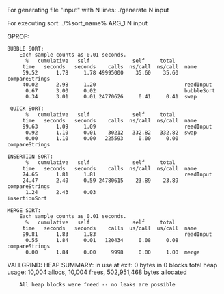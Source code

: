 For generating file "input" with N lines:
./generate N input

For executing sort:
./%sort_name% ARG_1 N input

GPROF:

	BUBBLE SORT:
		Each sample counts as 0.01 seconds.
		  %   cumulative   self              self     total           
		 time   seconds   seconds    calls  ns/call  ns/call  name    
		 59.52      1.78     1.78 49995000    35.60    35.60  compareStrings
		 40.02      2.98     1.20                             readInput
		  0.67      3.00     0.02                             bubbleSort
		  0.34      3.01     0.01 24770626     0.41     0.41  swap

	 QUICK SORT:
		  %   cumulative   self              self     total           
		 time   seconds   seconds    calls  ns/call  ns/call  name    
		 99.63      1.09     1.09                             readInput
		  0.92      1.10     0.01    30212   332.82   332.82  swap
		  0.00      1.10     0.00   225593     0.00     0.00  compareStrings

	INSERTION SORT:
		  %   cumulative   self              self     total           
		 time   seconds   seconds    calls  ns/call  ns/call  name    
		 74.65      1.81     1.81                             readInput
		 24.47      2.40     0.59 24780615    23.89    23.89  compareStrings
		  1.24      2.43     0.03                             insertionSort

	MERGE SORT:
		Each sample counts as 0.01 seconds.
		  %   cumulative   self              self     total           
		 time   seconds   seconds    calls  us/call  us/call  name    
		 99.81      1.83     1.83                             readInput
		  0.55      1.84     0.01   120434     0.08     0.08  compareStrings
		  0.00      1.84     0.00     9998     0.00     1.00  merge

VALLGRIND:
	HEAP SUMMARY:
		in use at exit: 0 bytes in 0 blocks
    	total heap usage: 10,004 allocs, 10,004 frees, 502,951,468 bytes allocated
     
    	All heap blocks were freed -- no leaks are possible